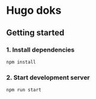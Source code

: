 # Hugo doks

## Getting started

### 1. Install dependencies

```bash
npm install
```

### 2. Start development server

```bash
npm run start
```